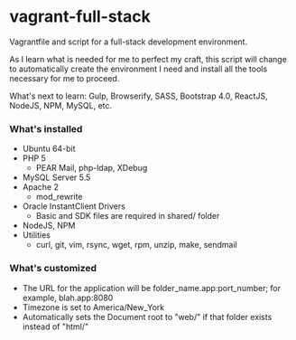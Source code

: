 # vagrant-full-stack
Vagrantfile and script for a full-stack development environment.

As I learn what is needed for me to perfect my craft, this script will change to automatically create the environment I need and install all the tools necessary for me to proceed.

What's next to learn: Gulp, Browserify, SASS, Bootstrap 4.0, ReactJS, NodeJS, NPM, MySQL, etc.

### What's installed

* Ubuntu 64-bit
* PHP 5
  * PEAR Mail, php-ldap, XDebug
* MySQL Server 5.5
* Apache 2
  * mod_rewrite
* Oracle InstantClient Drivers
  * Basic and SDK files are required in shared/ folder
* NodeJS, NPM
* Utilities
  * curl, git, vim, rsync, wget,  rpm, unzip, make, sendmail

### What's customized

* The URL for the application will be folder_name.app:port_number; for example, blah.app:8080
* Timezone is set to America/New_York
* Automatically sets the Document root to "web/" if that folder exists instead of "html/"
